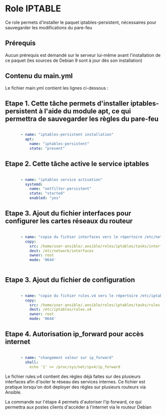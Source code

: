 Role IPTABLE
=========

Ce role permets d'installer le paquet iptables-persistent, nécessaires pour sauvegarder les modifications du pare-feu


Prérequis
------------

Aucun prérequis est demandé sur le serveur lui-même avant l'installation de ce paquet (les sources de Debian 9 sont à jour dès son installation)


Contenu du main.yml
----------------

Le fichier main.yml contient les lignes ci-dessous :

## Etape 1. Cette tâche permets d'installer iptables-persistent à l'aide du module apt, ce qui permettra de sauvegarder les règles du pare-feu

```yaml

       - name: "iptables-persistent installation"
         apt:
           name: "iptables-persistent"
           state: "present"
```

## Etape 2. Cette tâche active le service iptables

```yaml

       - name: "iptables service activation"
         systemd:
           name: "netfilter-persistent"
           state: "started"
           enabled: "yes"
```

## Etape 3. Ajout du fichier interfaces pour configurer les cartes réseaux du routeur

```yaml

       - name: "copie du fichier interfaces vers le répertoire /etc/network/interfaces"
         copy:
           src: /home/user-ansible/.ansible/roles/iptables/tasks/interfaces
           dest: /etc/network/interfaces
           owner: root
           mode: '0644'
 
```

## Etape 3. Ajout du fichier de configuration

```yaml

       - name: "copie du fichier rules.v4 vers le répertoire /etc/iptables"
         copy:
           src: /home/user-ansible/.ansible/roles/iptables/tasks/rules.v4
           dest: /etc/iptables/rules.v4
           owner: root
           mode: '0644'
```

## Etape 4. Autorisation ip_forward pour accès internet

```yaml

       - name: "changement valeur sur ip_forward"
         shell:
           echo '1' >> /proc/sys/net/ipv4/ip_forward
```
           
Le fichier rules.v4 contient des règles déjà faites sur des plusieurs interfaces afin d'isoler le réseau des services internes.
Ce fichier est pratique lorsqu'on doit deployer des règles sur plusieurs routeurs via Ansible.

La commande sur l'étape 4 permets d'autoriser l'ip forward, ce qui permettra aux postes clients d'accéder à l'internet via le routeur Debian



